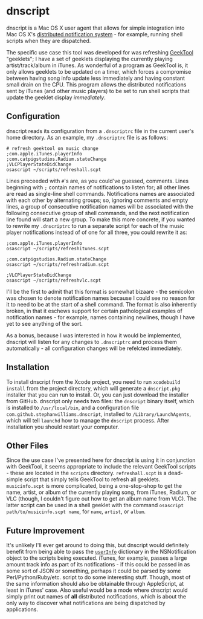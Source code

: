 # dnscript

dnscript is a Mac OS X user agent that allows for simple integration into Mac
OS X's [distributed notification system][dns] - for example, running shell scripts when
they are dispatched.

The specific use case this tool was developed for was
refreshing [GeekTool][gt] "geeklets"; I have a set of geeklets displaying the
currently playing artist/track/album in iTunes. As wonderful of a program as
GeekTool is, it only allows geeklets to be updated on a timer, which forces a
compromise between having song info update less immediately and having constant
small drain on the CPU. This program allows the distributed notifications sent
by iTunes (and other music players) to be set to run shell scripts that update
the geeklet display *immediately*.

## Configuration

dnscript reads its configuration from a `.dnscriptrc` file in the current user's
home directory. As an example, my `.dnscriptrc` file is as follows:

    # refresh geektool on music change
    ;com.apple.iTunes.playerInfo
    ;com.catpigstudios.Radium.stateChange
    ;VLCPlayerStateDidChange
    osascript ~/scripts/refreshall.scpt

Lines preceeded with `#`'s are, as you could've guessed, comments. Lines
beginning with `;` contain names of notifications to listen for; all other lines
are read as single-line shell commands. Notifications names are associated with
each other by alternating groups; so, ignoring comments and empty lines, a group
of consecutive notification names will be associated with the following
consecutive group of shell commands, and the next notification line found will
start a new group. To make this more concrete, if you wanted to rewrite my
`.dnscriptrc` to run a separate script for each of the music player notifications
instead of of one for all three, you could rewrite it as:

    ;com.apple.iTunes.playerInfo
    osascript ~/scripts/refreshitunes.scpt

    ;com.catpigstudios.Radium.stateChange
    osascript ~/scripts/refreshradium.scpt

    ;VLCPlayerStateDidChange
    osascript ~/scripts/refreshvlc.scpt

I'll be the first to admit that this format is somewhat bizaare - the semicolon
was chosen to denote notification names because I could see no reason for it
to need to be at the start of a shell command. The format is also inherently
broken, in that it eschews support for certain pathological examples of
notification names - for example, names containing newlines, though I have yet
to see anything of the sort.

As a bonus, because I was interested in how it would be implemented, dnscript
will listen for any changes to `.dnscriptrc` and process them automatically -
all configuration changes will be refelcted immediately.

## Installation

To install dnscript from the Xcode project, you need to run `xcodebuild install`
from the project directory, which will generate a `dnscript.pkg` installer that
you can run to install. Or, you can just download the installer from GitHub.
dnscript only needs two files: the `dnscript` binary itself, which is installed
to `/usr/local/bin`, and a configuration file `com.github.stephanwilliams.dnscript`,
installed to `/Library/LaunchAgents`, which will tell `launchd` how to manage
the `dnscript` process. After installation you should restart your computer.

## Other Files

Since the use case I've presented here for dnscript is using it in conjunction
with GeekTool, it seems appropriate to include the relevant GeekTool scripts -
these are located in the `scripts` directory. `refreshall.scpt` is a dead-simple
script that simply tells GeekTool to refresh all geeklets. `musicinfo.scpt` is
more complicated, being a one-stop-shop to get the name, artist, or album of the
currently playing song, from iTunes, Radium, or VLC (though, I couldn't figure
out how to get an album name from VLC). The latter script can be used in a shell
geeklet with the command `osascript path/to/musicinfo.scpt name`, for `name`,
`artist`, or `album`.

## Future Improvement

It's unlikely I'll ever get around to doing this, but dnscript would definitely
benefit from being able to pass the [`userInfo`][info] dictionary in the NSNotification
object to the scripts being executed. iTunes, for example, passes a large amount
track info as part of its notifications - if this could be passed in as some
sort of JSON or something, perhaps it could be parsed by some Perl/Python/Ruby/etc.
script to do some interesting stuff. Though, most of the same information should
also be obtainable through AppleScript, at least in iTunes' case. Also useful
would be a mode where dnscript would simply print out names of **all** distributed
notifications, which is about the only way to discover what notifications are
being dispatched by applications.

[dns]: https://developer.apple.com/library/mac/documentation/Cocoa/Conceptual/Notifications/Articles/NotificationCenters.html
[gt]: http://projects.tynsoe.org/en/geektool/
[info]: https://developer.apple.com/library/mac/documentation/Cocoa/Reference/Foundation/Classes/NSNotification_Class/Reference/Reference.html#//apple_ref/occ/instm/NSNotification/userInfo